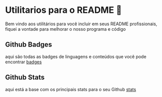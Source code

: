 # Utilitarios para o README 🎨

Bem vindo aos utilitários para você incluir em seus README profissionais, fiquei a vontade para melhorar o nosso programa e código

## Github Badges

aqui são todas as badges de linguagens e conteúdos que você pode encontrar [badges](https://github.com/carlosvinicius-ai/open-source-course/tree/main/useful/badges)

## Github Stats

aqui está a base com os principais stats para o seu Github [stats](https://github.com/carlosvinicius-ai/open-source-course/tree/main/useful/stats)